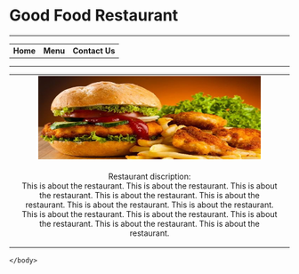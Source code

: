 <!DOCTYPE html>
<html>
	<head>
		<title> Home Page </title>
	</head>
	<body>
		<h1> Good Food Restaurant </h1>
		<hr>
		<table border="0" width="30%">
			<tr>
				<th> Home </th>
				<th> Menu </th>
				<th> Contact Us </th>
			</tr>
		</table>
		<hr>
		<table border="0" width="100%">
			<tr align="middle">
				<td></td>
				<td><img src="\homepagepic.jpg" alt="Home Page Picture" style="width: 400px; height: 150px" />
				<td></td>
			</tr>
			<tr align="middle">
				<td></td>
				<td><p>Restaurant discription: <br>
					This is about the restaurant. This is about the restaurant. This is about the restaurant. 
					This is about the restaurant. This is about the restaurant. This is about the restaurant.
					This is about the restaurant. This is about the restaurant. This is about the restaurant. 
					This is about the restaurant. This is about the restaurant. This is about the restaurant.
				</p></td>
				<td></td>
			</tr>
		</table>
		
	</body>
</html>
